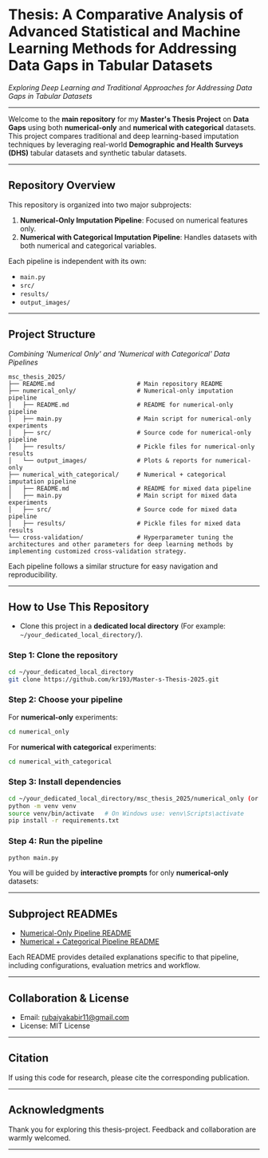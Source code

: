 
# **Thesis: A Comparative Analysis of Advanced Statistical and Machine Learning Methods for Addressing Data Gaps in Tabular Datasets**
_Exploring Deep Learning and Traditional Approaches for Addressing Data Gaps in Tabular Datasets_

---

Welcome to the **main repository** for my **Master's Thesis Project** on **Data Gaps** using both **numerical-only** and **numerical with categorical** datasets. This project compares traditional and deep learning-based imputation techniques by leveraging real-world **Demographic and Health Surveys (DHS)** tabular datasets and synthetic tabular datasets.

---

## **Repository Overview**

This repository is organized into two major subprojects:

1. **Numerical-Only Imputation Pipeline**: Focused on numerical features only.
2. **Numerical with Categorical Imputation Pipeline**: Handles datasets with both numerical and categorical variables.

Each pipeline is independent with its own:
- `main.py`
- `src/`
- `results/`
- `output_images/`

---

## **Project Structure**
_Combining 'Numerical Only' and 'Numerical with Categorical' Data Pipelines_

```text
msc_thesis_2025/
├── README.md                       # Main repository README
├── numerical_only/                 # Numerical-only imputation pipeline
│   ├── README.md                   # README for numerical-only pipeline
│   ├── main.py                     # Main script for numerical-only experiments
│   ├── src/                        # Source code for numerical-only pipeline
│   ├── results/                    # Pickle files for numerical-only results
│   └── output_images/              # Plots & reports for numerical-only
├── numerical_with_categorical/     # Numerical + categorical imputation pipeline
│   ├── README.md                   # README for mixed data pipeline
│   ├── main.py                     # Main script for mixed data experiments
│   ├── src/                        # Source code for mixed data pipeline
│   ├── results/                    # Pickle files for mixed data results
└── cross-validation/               # Hyperparameter tuning the architectures and other parameters for deep learning methods by implementing customized cross-validation strategy.
```

Each pipeline follows a similar structure for easy navigation and reproducibility.

---

## **How to Use This Repository**
- Clone this project in a **dedicated local directory** (For example: `~/your_dedicated_local_directory/`).

### Step 1: Clone the repository
```bash
cd ~/your_dedicated_local_directory
git clone https://github.com/kr193/Master-s-Thesis-2025.git
```

### Step 2: Choose your pipeline
For **numerical-only** experiments:
```bash
cd numerical_only
```
For **numerical with categorical** experiments:
```bash
cd numerical_with_categorical
```

### Step 3: Install dependencies
```bash
cd ~/your_dedicated_local_directory/msc_thesis_2025/numerical_only (or numerical_with_categorical)
python -m venv venv
source venv/bin/activate   # On Windows use: venv\Scripts\activate
pip install -r requirements.txt
```

### Step 4: Run the pipeline
```bash
python main.py
```
You will be guided by **interactive prompts** for only **numerical-only** datasets:

---

## **Subproject READMEs**
- [Numerical-Only Pipeline README](./numerical_only/README.md)
- [Numerical + Categorical Pipeline README](./numerical_with_categorical/README.md)

Each README provides detailed explanations specific to that pipeline, including configurations, evaluation metrics and workflow.

---

## **Collaboration & License**

* Email: [rubaiyakabir11@gmail.com](mailto:rubaiyakabir11@gmail.com)
* License: MIT License

---

## **Citation**

If using this code for research, please cite the corresponding publication.

---

## **Acknowledgments**

Thank you for exploring this thesis-project. Feedback and collaboration are warmly welcomed.

---

